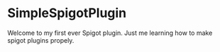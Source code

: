 # SimpleSpigotPlugin
Welcome to my first ever Spigot plugin.
Just me learning how to make spigot plugins propely.
